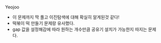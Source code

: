 Yeojoo
- 이 문제까지 딱 풀고 이진탐색에 대해 확실히 알게된것 같다!
- 떡볶이 떡 만들기 문제랑 유사했다.
- gap 값을 설정해감에 따라 원하는 개수만큼 공유기 설치가 가능한지 따지는 문제다.